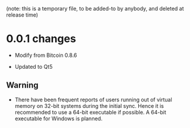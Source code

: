(note: this is a temporary file, to be added-to by anybody, and deleted at
release time)

0.0.1 changes
=============

- Modify from Bitcoin 0.8.6

- Updated to Qt5


Warning
--------

- There have been frequent reports of users running out of virtual memory on 32-bit systems
  during the initial sync.
  Hence it is recommended to use a 64-bit executable if possible.
  A 64-bit executable for Windows is planned.

